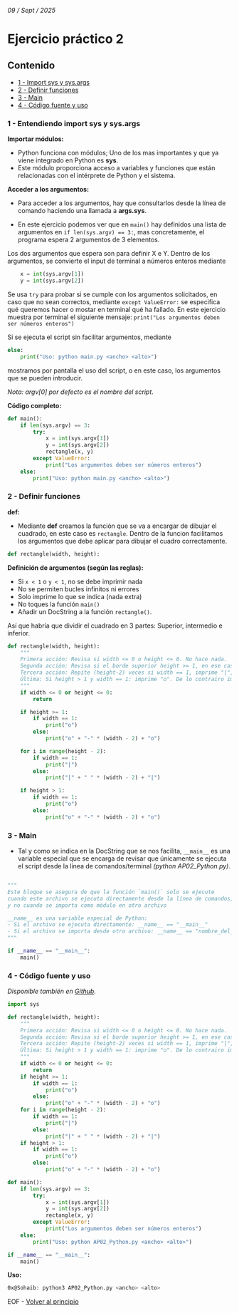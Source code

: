 *09 / Sept / 2025*
# Ejercicio práctico 2
## Contenido

- [1 - Import sys y sys.args](#1---entendiendo-import-sys-y-sysargs)  
- [2 - Definir funciones](#2---definir-funciones)
- [3 - Main](#3---main) 
- [4 - Código fuente y uso](#4---código-fuente-y-uso)   

### 1 - Entendiendo import sys y sys.args

**Importar módulos:**
- Python funciona con módulos; Uno de los mas importantes y que ya viene integrado en Python es **sys**.
- Este módulo proporciona acceso a variables y funciones que están relacionadas con el intérprete de Python y el sistema. 

**Acceder a los argumentos:**
- Para acceder a los argumentos, hay que consultarlos desde la línea de comando haciendo una llamada a **args.sys**.

- En este ejercicio podemos ver que en `main()` hay definidos una lista de argumentos en `if len(sys.argv) == 3:`, mas concretamente, el programa espera 2 argumentos de 3 elementos.

Los dos argumentos que espera son para definir X e Y. Dentro de los argumentos, se convierte el input de terminal a números enteros mediante 

```python
    x = int(sys.argv[1])
    y = int(sys.argv[2])
```
Se usa `try` para probar si se cumple con los argumentos solicitados, en caso que no sean correctos, mediante `except ValueError:` se especifica qué queremos hacer o mostar en terminal qué ha fallado. En este ejercicio muestra por terminal el siguiente mensaje: `print("Los argumentos deben ser números enteros")`

Si se ejecuta el script sin facilitar argumentos, mediante 
```python
else:
    print("Uso: python main.py <ancho> <alto>")
```
mostramos por pantalla el uso del script, o en este caso, los argumentos que se pueden introducir.

*Nota: argv[0] por defecto es el nombre del script*.

**Código completo:**
```python
def main():
    if len(sys.argv) == 3:
        try:
            x = int(sys.argv[1])
            y = int(sys.argv[2])
            rectangle(x, y)
        except ValueError:
            print("Los argumentos deben ser números enteros")
    else:
        print("Uso: python main.py <ancho> <alto>")  
```
### 2 - Definir funciones

**def:**
- Mediante **def** creamos la función que se va a encargar de dibujar el cuadrado, en este caso es `rectangle`. Dentro de la funcion facilitamos los argumentos que debe aplicar para dibujar el cuadro correctamente.
```python
def rectangle(width, height):
```

**Definición de argumentos (según las reglas):**
- Si `x < 1` o `y < 1`, no se debe imprimir nada
- No se permiten bucles infinitos ni errores
- Solo imprime lo que se indica (nada extra)
- No toques la función `main()`
- Añadir un DocString a la función `rectangle()`.

Así que habría que dividir el cuadrado en 3 partes: Superior, intermedio e inferior.

```python
def rectangle(width, height):
    """
    Primera acción: Revisa si width <= 0 o height <= 0. No hace nada.
    Segunda acción: Revisa si el borde superior height >= 1, en ese caso Si width == 1, imprime "o". De lo contrario, imprime "o" + "-"*(width-2) + "o".
    Tercera acción: Repite (height-2) veces si width == 1, imprime "|", de lo contrario imprime "|" + " "*(width-2) + "|".
    Última: Si height > 1 y width == 1: imprime "o". De lo contrairo imprime "o" + "-"*(width-2) + "o".
    """
    if width <= 0 or height <= 0:
        return
```
```python
    if height >= 1:
        if width == 1:
            print("o")
        else:
            print("o" + "-" * (width - 2) + "o")
```
```python
    for i in range(height - 2):
        if width == 1:
            print("|")
        else:
            print("|" + " " * (width - 2) + "|")
```
```python
    if height > 1:
        if width == 1:
            print("o")
        else:
            print("o" + "-" * (width - 2) + "o")
```

### 3 - Main

- Tal y como se indica en la DocString que se nos facilita, `__main__` es una variable especial que se encarga de revisar que únicamente se ejecuta el script desde la línea de comandos/terminal *(python AP02_Python.py)*.

```python

"""
Este bloque se asegura de que la función `main()` solo se ejecute 
cuando este archivo se ejecuta directamente desde la línea de comandos, 
y no cuando se importa como módulo en otro archivo

__name__ es una variable especial de Python:
- Si el archivo se ejecuta directamente: __name__ == "__main__"
- Si el archivo se importa desde otro archivo: __name__ == "nombre_del_modulo"
"""

if __name__ == "__main__":
    main()
```

### 4 - Código fuente y uso

*Disponible también en [Github](https://github.com/0xSohaib/AP02_Python/).*

```python
import sys

def rectangle(width, height):
    """
    Primera acción: Revisa si width <= 0 o height <= 0. No hace nada.
    Segunda acción: Revisa si el borde superior height >= 1, en ese caso Si width == 1, imprime "o". De lo contrario, imprime "o" + "-"*(width-2) + "o".
    Tercera acción: Repite (height-2) veces si width == 1, imprime "|", de lo contrario imprime "|" + " "*(width-2) + "|".
    Última: Si height > 1 y width == 1: imprime "o". De lo contrairo imprime "o" + "-"*(width-2) + "o".
    """
    if width <= 0 or height <= 0:
        return
    if height >= 1:
        if width == 1:
            print("o")
        else:
            print("o" + "-" * (width - 2) + "o")
    for i in range(height - 2):
        if width == 1:
            print("|")
        else:
            print("|" + " " * (width - 2) + "|")
    if height > 1:
        if width == 1:
            print("o")
        else:
            print("o" + "-" * (width - 2) + "o")

def main():
    if len(sys.argv) == 3:
        try:
            x = int(sys.argv[1])
            y = int(sys.argv[2])
            rectangle(x, y)
        except ValueError:
            print("Los argumentos deben ser números enteros")
    else:
        print("Uso: python AP02_Python.py <ancho> <alto>")       

if __name__ == "__main__":
    main()
```
**Uso:**

```bash
0x@Sohaib: python3 AP02_Python.py <ancho> <alto>
```
EOF - [Volver al principio](#contenido) 
